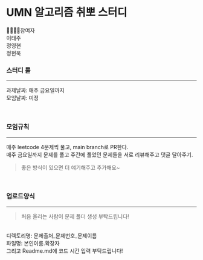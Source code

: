 # UMN 알고리즘 취뽀 스터디

👨‍👩‍👧‍👦참여자 <br>
이태주 <br>
정영현 <br>
정현욱 <br>

### 스터디 룰
---
과제날짜: 매주 금요일까지 <br>
모임날짜: 미정

<br>

### 모임규칙
---
매주 leetcode 4문제씩 풀고, main branch로 PR한다. <br>
매주 금요일까지 문제를 풀고 주간에 풀었던 문제들을 서로 리뷰해주고 댓글 달아주기. <br>

> 좋은 방식이 있으면 더 얘기해주고 추가해요~

<br>

### 업로드양식
---
> 처음 올리는 사람이 문제 폴더 생성 부탁드립니다!
<br>
디렉토리명: 문제출처_문제번호_문제이름 <br>
파일명: 본인이름.확장자 <br>
그리고 Readme.md에 코드 시간 입력 부탁드립니다! <br>

###

